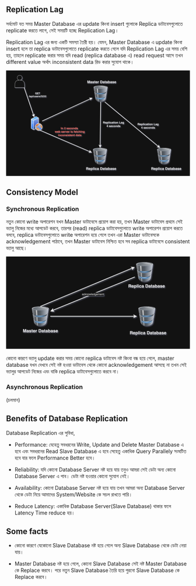## Replication Lag

সর্বমোট যত সময় Master Database এর update কিংবা insert গুলোকে Replica ডাটাবেসগুলোতে replicate করতে লাগে, সেই সময়টি হচ্ছে Replication Lag।

Replication Lag এর জন্য একটি সমস্যা তৈরী হয়। যেমন, Master Database এ update কিংবা insert হলে তা replica ডাটাবেসগুলোতে replicate করতে গেলে যদি Replication Lag এর সময় বেশি হয়, তাহলে replicate করার সময় যদি read (replica database এ) read request আসে তখন different value অর্থাৎ inconsistent data রিড করার সুযোগ থাকে। 

<p align="center">
  <img src="./images/db-replication-1.png" alt="replication">
</p>

## Consistency Model

### Synchronous Replication

নতুন কোনো write অপারেশন যখন Master ডাটাবেসে প্রয়োগ করা হয়, তখন Master ডাটাবেস প্রথমে সেই ভ্যালু নিজের মধ্যে আপডেট করবে, তারপর (read) replica ডাটাবেসগুলোতে write অপারেশন প্রয়োগ করতে বলবে, replica ডাটাবেসগুলোতে write অপারেশন হয়ে গেলে তখন এরা Master ডাটাবেসকে acknowledgement পাঠাবে, তখন Master ডাটাবেস নিশ্চিত হবে সব replica ডাটাবেসে consistent ভ্যালু আছে।

<p align="center">
  <img src="./images/db-replication-2.png" alt="replication">
</p>

কোনো কারণে ভ্যালু update করার সময় কোনো replica ডাটাবেস নষ্ট কিংবা বন্ধ হয়ে গেলে, master database যখন দেখবে সেই নষ্ট হওয়া ডাটাবেস থেকে কোনো acknowledgement আসছে না তখন সেই ভ্যালুর আপডেট নিজের এবং বাকি replica ডাটাবেসগুলোতে করবে না। 

### Asynchronous Replication

(চলমান)

## Benefits of Database Replication

Database Replication এর সুবিধা,

- Performance: যেহেতু সবধরনের Write, Update and Delete Master Database এ হবে এবং সবধরনের Read Slave Database এ হবে সেহেতু একাধিক Query Parallely সংঘটিত হবে যার ফলে Performance Better হবে। 

- Reliability: যদি কোনো Database Server নষ্ট হয়ে যায় তবুও আমরা সেই ডেটা অন্য কোনো Database Server এ পাব। ডেটা নষ্ট হওয়ার কোনো সুযোগ নেই।

- Availability: কোনো Database Server নষ্ট হয়ে যায় তখন আমরা অন্য Database Server থেকে ডেটা নিয়ে আমাদের System/Website কে সচল রাখতে পারি।

- Reduce Latency: একাধিক Database Server(Slave Database) থাকার ফলে Latency Time reduce হয়। 

## Some facts

- কোনো কারণে যেকোনো Slave Database নষ্ট হয়ে গেলে অন্য Slave Database থেকে ডেটা নেয়া যায়।

- Master Database নষ্ট হয়ে গেলে, কোনো Slave Database সেই নষ্ট Master Database কে Replace করবে। পরে নতুন Slave Database তৈরি হয়ে পুরনো Slave Database কে Replace করবে।
